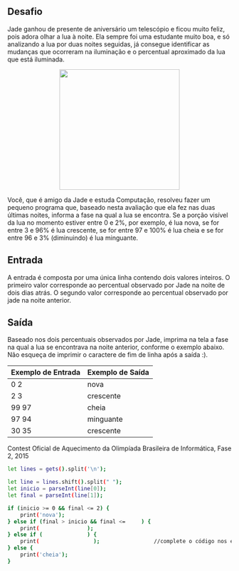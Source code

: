 ## Desafio

Jade ganhou de presente de aniversário um telescópio e ficou muito feliz, pois adora olhar a lua à noite. Ela sempre foi uma estudante muito boa, e só analizando a lua por duas noites seguidas, já consegue identificar as mudanças que ocorreram na iluminação e o percentual aproximado da lua que está iluminada.

<p align="center">
	<img src="../../../../assets/fases-lua.jpg" width="270" height="270">
</p>

Você, que é amigo da Jade e estuda Computação, resolveu fazer um pequeno programa que, baseado nesta avaliação que ela fez nas duas últimas noites, informa a fase na qual a lua se encontra. Se a porção visível da lua no momento estiver entre 0 e 2%, por exemplo, é lua nova, se for entre 3 e 96% é lua crescente, se for entre 97 e 100% é lua cheia e se for entre 96 e 3% (diminuindo) é lua minguante.


## Entrada

A entrada é composta por uma única linha contendo dois valores inteiros. O primeiro valor corresponde ao percentual observado por Jade na noite de dois dias atrás. O segundo valor corresponde ao percentual observado por jade na noite anterior.

## Saída

Baseado nos dois percentuais observados por Jade, imprima na tela a fase na qual a lua se encontrava na noite anterior, conforme o exemplo abaixo. Não esqueça de imprimir o caractere de fim de linha após a saída :).

 
| Exemplo de Entrada | Exemplo de Saída|
| ---|--- |
| 0 2 |  nova |
| 2 3 | crescente |
| 99 97 | cheia |
| 97 94 | minguante |
| 30 35 | crescente |
 
 Contest Oficial de Aquecimento da Olimpíada Brasileira de Informática, Fase 2, 2015
 
 
```bash
let lines = gets().split('\n');

let line = lines.shift().split(" ");
let inicio = parseInt(line[0]);
let final = parseInt(line[1]);

if (inicio >= 0 && final <= 2) {
    print('nova');
} else if (final > inicio && final <=     ) {
    print(               );
} else if (              ) {
    print(                 );                 //complete o código nos espaços em branco
} else { 
    print('cheia');
}
 
```
 
